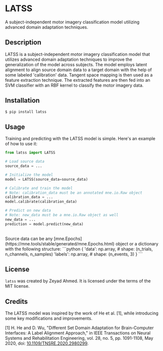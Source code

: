 # LATSS

A subject-independent motor imagery classification model utilizing advanced domain adaptation techniques.

## Description

LATSS is a subject-independent motor imagery classification model that utilizes advanced domain adaptation techniques to improve the generalization of the model across subjects. The model employs latent alignment to align source domain data to a target domain with the help of some labeled 'calibration' data. Tangent space mapping is then used as a feature extraction technique. The extracted features are then fed into an SVM classifier with an RBF kernel to classify the motor imagery data.

## Installation

```bash
$ pip install latss
```

## Usage

Training and predicting with the LATSS model is simple. Here's an example of how to use it:

```python
from latss import LATSS

# Load source data
source_data = ...

# Initialize the model
model = LATSS(source_data=source_data)

# Calibrate and train the model
# Note: calibration_data must be an annotated mne.io.Raw object
calibration_data = ...
model.calibrate(calibration_data)

# Predict on new data
# Note: new_data must be a mne.io.Raw object as well
new_data = ...
prediction = model.predict(new_data)
```

<br />
Source data can be any [mne.Epochs](https://mne.tools/stable/generated/mne.Epochs.html) object or a dictionary with the following structure:
```python
{
    'data': np.array,  # shape: (n_trials, n_channels, n_samples)
    'labels': np.array,  # shape: (n_events, 3)
}
```


## License

`latss` was created by Zeyad Ahmed. It is licensed under the terms
of the MIT license.

## Credits

The LATSS model was inspired by the work of He et al. [1], while introducing some key modifications and improvements.

[1] H. He and D. Wu, "Different Set Domain Adaptation for Brain-Computer Interfaces: A Label Alignment Approach," in IEEE Transactions on Neural Systems and Rehabilitation Engineering, vol. 28, no. 5, pp. 1091-1108, May 2020, doi: [10.1109/TNSRE.2020.2980299](https://doi.org/10.1109/TNSRE.2020.2980299).

